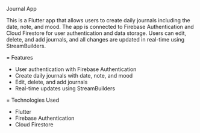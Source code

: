 Journal App

This is a Flutter app that allows users to create daily journals including the date, note, and mood. The app is connected to Firebase Authentication and Cloud Firestore for user authentication and data storage. Users can edit, delete, and add journals, and all changes are updated in real-time using StreamBuilders.


= Features

- User authentication with Firebase Authentication
- Create daily journals with date, note, and mood
- Edit, delete, and add journals
- Real-time updates using StreamBuilders


= Technologies Used

- Flutter
- Firebase Authentication
- Cloud Firestore
